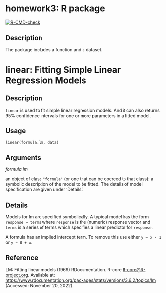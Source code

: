 # homework3: R package
  <!-- badges: start -->
  [![R-CMD-check](https://github.com/anranyao/homework3/workflows/R-CMD-check/badge.svg)](https://github.com/anranyao/homework3/actions)
  <!-- badges: end -->
## Description

The package includes a function and a dataset.

# linear: Fitting Simple Linear Regression Models

## Description

`linear` is used to fit simple linear regression models. And it can also returns 95% confidence intervals for one or more parameters in a fitted model. 


## Usage
```{r}
linear(formula.lm, data)
```

## Arguments

*formula.lm*
  
  an object of class `"formula"` (or one that can be coerced to that class): a symbolic description of the model to be fitted. The details of model specification are given under ‘Details’.

## Details

Models for lm are specified symbolically. A typical model has the form `response ~ terms` where `response` is the (numeric) response vector and `terms` is a series of terms which specifies a linear predictor for `response`. 

A formula has an implied intercept term. To remove this use either `y ~ x - 1` or `y ~ 0 + x`.

## Reference

LM: Fitting linear models (1969) RDocumentation. R-core R-core@R-project.org. Available at: https://www.rdocumentation.org/packages/stats/versions/3.6.2/topics/lm (Accessed: November 20, 2022). 

